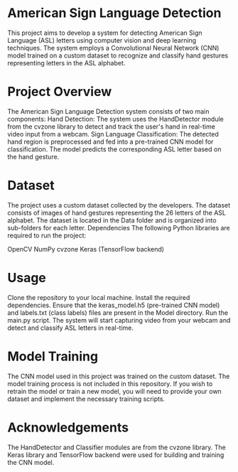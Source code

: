 # American Sign Language Detection

This project aims to develop a system for detecting American Sign Language (ASL) letters using computer vision and deep learning techniques. The system employs a Convolutional Neural Network (CNN) model trained on a custom dataset to recognize and classify hand gestures representing letters in the ASL alphabet.


# Project Overview
The American Sign Language Detection system consists of two main components:
Hand Detection: The system uses the HandDetector module from the cvzone library to detect and track the user's hand in real-time video input from a webcam.
Sign Language Classification: The detected hand region is preprocessed and fed into a pre-trained CNN model for classification. The model predicts the corresponding ASL letter based on the hand gesture.


# Dataset

The project uses a custom dataset collected by the developers. The dataset consists of images of hand gestures representing the 26 letters of the ASL alphabet. The dataset is located in the Data folder and is organized into sub-folders for each letter.
Dependencies
The following Python libraries are required to run the project:

OpenCV
NumPy
cvzone
Keras (TensorFlow backend)


# Usage

Clone the repository to your local machine.
Install the required dependencies.
Ensure that the keras_model.h5 (pre-trained CNN model) and labels.txt (class labels) files are present in the Model directory.
Run the main.py script.
The system will start capturing video from your webcam and detect and classify ASL letters in real-time.


# Model Training

The CNN model used in this project was trained on the custom dataset. The model training process is not included in this repository. If you wish to retrain the model or train a new model, you will need to provide your own dataset and implement the necessary training scripts.


# Acknowledgements

The HandDetector and Classifier modules are from the cvzone library.
The Keras library and TensorFlow backend were used for building and training the CNN model.
